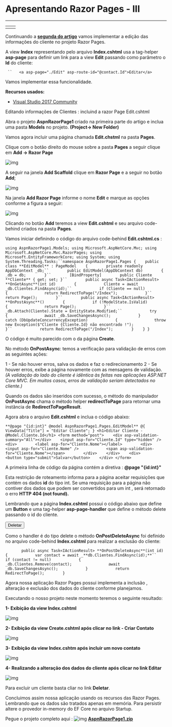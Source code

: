 # Apresentando Razor Pages - III

------

|      |      |
| ---- | ---- |
|      |      |

Continuando a **[segunda do artigo](http://www.macoratti.net/18/02/aspcore_rzpg2.htm)** vamos implementar a edição das informações do cliente no projeto Razor Pages.

A view **Index** representando pelo arquivo **Index.cshtml** usa a tag-helper **asp-page** para definir um link para a view **Edit** passando como parâmetro o **Id** do cliente:

```
 ``   <a asp-page="./Edit" asp-route-id="@contact.Id">Editar</a>
```


Vamos implementar essa funcionalidade.

**Recursos usados:**

- [Visual Studio 2017 Community](https://www.visualstudio.com/pt-br/downloads/)

Editando informações de Clientes : incluind a razor Page Edit.cshtml

Abra o projeto **AspnRazorPage1** criado na primeira parte do artigo e inclua uma pasta **Models** no projeto. **(Project-> New Folder)**

Vamos agora incluir uma página chamada **Edit.chstml** na pasta **Pages**.

Clique com o botão direito do mouse sobre a pasta **Pages** a seguir clique em **Add -> Razor Page**

![img](http://www.macoratti.net/18/02/aspcore_rzpg14.png)

A seguir na janela **Add Scaffold** clique em **Razor Page** e a seguir no botão **Add**;

![img](http://www.macoratti.net/18/02/aspcore_rzpg15.png)

Na janela **Add Razor Page** informe o nome **Edit** e marque as opções conforme a figura a seguir:

![img](http://www.macoratti.net/18/02/aspcore_rzpg31.png)

Clicando no botão **Add** teremos a view **Edit.cshtml** e seu arquivo code-behind criados na pasta **Pages**.

Vamos iniciar definindo o código do arquivo code-behind **Edit.cshtml.cs** :

```
using AspnRazorPage1.Models; using Microsoft.AspNetCore.Mvc; using Microsoft.AspNetCore.Mvc.RazorPages; using Microsoft.EntityFrameworkCore; using System; using System.Threading.Tasks;``namespace AspnRazorPage1.Pages {    public class **EditModel** : PageModel    {        private readonly AppDbContext _db;``        public EditModel(AppDbContext db)        {            _db = db;        }``        [BindProperty]        public Cliente **Cliente** { get; set; }``        public async Task<IActionResult> **OnGetAsync**(int id)        {            Cliente = await _db.Clientes.FindAsync(id);``            if (Cliente == null)            {                return RedirectToPage("/Index");            }``            return Page();        }``        public async Task<IActionResult> **OnPostAsync**()        {            if (!ModelState.IsValid)            {                return Page();            }``            _db.Attach(Cliente).State = EntityState.Modified;``            try            {                await _db.SaveChangesAsync();            }            catch (DbUpdateConcurrencyException)            {                throw new Exception($"Cliente {Cliente.Id} não encontrado !");            }``            return RedirectToPage("/Index");        }    } }
```

O código é muito parecido com o da página **Create**.

No método **OnPostAsync**: temos a verificação para validação de erros com as seguintes ações:

1 - Se não houver erros, salva os dados e faz o redirecionamento
2 - Se houver erros, exibe a página novamente com as mensagens de validação. *(A validação do lado do cliente é idêntica às feitas nas aplicações ASP.NET Core MVC. Em muitos casos, erros de validação seriam detectados no cliente.)*

Quando os dados são inseridos com sucesso, o método do manipulador **OnPostAsync** chama o método helper **redirectToPage** para retornar uma instância de **RedirectToPageResult**.

Agora abra o arquivo **Edit.cshtml** e inclua o código abaixo:

```
**@page "{id:int}" @model AspnRazorPage1.Pages.EditModel** @{    ViewData["Title"] = "Editar Cliente"; } <h1>Editar Cliente - @Model.Cliente.Id</h1> <form method="post">    <div asp-validation-summary="All"></div>    <input asp-for="Cliente.Id" type="hidden" />    <div>        <label asp-for="Cliente.Nome"></label>        <div>            <input asp-for="Cliente.Nome" />            <span asp-validation-for="Cliente.Nome"></span>        </div>    </div>    <div>        <button type="submit">Salvar</button>    </div> </form>
```

A primeira linha de código da página contém a diretiva : **@page "{id:int}"**

Esta restrição de roteamento informa para a página aceitar requisições que contém os dados **id** do tipo int. Se uma requisição para a página não contiver dos dados que podem ser convertidos para um int , será retornado o erro **HTTP 404 (not found).**

Lembrando que a página **Index.cshtml** possui o código abaixo que define um **Button** e uma tag-helper **asp-page-handler** que define o método delete passando o id do cliente.

 <button type="submit" asp-page-handler="delete" asp-route-id="@contato.Id">Deletar</button>

Como o handler é do tipo delete o método **OnPostDeleteAsync** foi definido no arquivo code-behind **Index.cshtml** para realizar a exclusão do cliente:
 

```
       public async Task<IActionResult> **OnPostDeleteAsync**(int id)        {            var contact = await _**db.Clientes.FindAsync(id);**``            if (contact != null)            {                _db.Clientes.Remove(contact);                await _db.SaveChangesAsync();            }            return RedirectToPage();        }
```



Agora nossa aplicação Razor Pages possui implementa a inclusão , alteração e exclusão dos dados do cliente conforme planejamos.

Executando o nosso projeto neste momento teremos o seguinte resultado:

**1- Exibição da view Index.cshtml**

![img](http://www.macoratti.net/18/02/aspcore_rzpg17.png)

**2- Exibição da view Create.cshtml após clicar no link - Criar Contato**

![img](http://www.macoratti.net/18/02/aspcore_rzpg18.png)

**3- Exibição da view Index.cshtm após incluir um novo contato**

![img](http://www.macoratti.net/18/02/aspcore_rzpg19.png)

**4- Realizando a alteração dos dados do cliente após clicar no link Editar**

![img](http://www.macoratti.net/18/02/aspcore_rzpg32.png)

Para excluir um cliente basta cliar no link **Deletar**.

Concluimos assim nossa aplicação usando os recursos das Razor Pages. Lembrando que os dados são tratados apenas em memória. Para persistir altere o provedor in-memory do EF Core no arquivo Startup.

Pegue o projeto completo aqui : ![img](http://www.macoratti.net/downl.gif) **[AspnRazorPage1.zip](http://www.macoratti.net/18/02/AspnRazorPage1)**